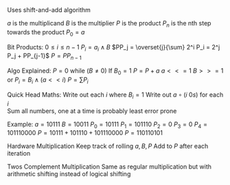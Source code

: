 
Uses shift-and-add algorithm

$a$ is the multiplicand 
$B$ is the multiplier 
$P$ is the product 
$P_n$ is the nth step towards the product
	$P_0 = a$ 

Bit Products:
	$0 \leq i \leq n-1$ 
	$P_i = a_i \land B$
	$PP_j = \overset{j}{\sum} 2^i P_i = 2^j P_j + PP_{j-1}$ 
	$P = PP_{n-1}$ 

Algo Explained:
	$P = 0$
	while ($B \neq 0$)
		If $B_0 = 1$
			$P = P + a$ 
		$a <<= 1$ 
		$B >>= 1$
	or
	$P_i = B_i \land (a << i)$ 
	$P = \sum P_i$ 

Quick Head Maths:
	Write out each $i$ where $B_i = 1$ 
	Write out $a \circ (i\  0s)$ for each $i$  
	Sum all numbers, one at a time is probably least error prone

Example:
	$a = 10111$
	$B = 10011$
		$P_0 = 10111$
		$P_1 = 101110$
		$P_2 = 0$
		$P_3 = 0$
		$P_4 = 101110000$
	$P = 10111 + 101110 + 101110000$
	$P = 110110101$ 

Hardware Multiplication
	Keep track of rolling $a, B, P$ 
	Add to $P$ after each iteration

Twos Complement Multiplication
	Same as regular multiplication but with arithmetic shifting instead of logical shifting
